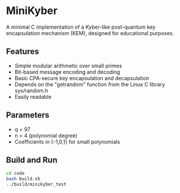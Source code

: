 # MiniKyber

A minimal C implementation of a Kyber-like post-quantum key encapsulation mechanism (KEM), designed for educational purposes.

## Features

- Simple modular arithmetic over small primes
- Bit-based message encoding and decoding
- Basic CPA-secure key encapsulation and decapsulation
- Depends on the "getrandom" function from the Linux C library sys/random.h
- Easily readable

## Parameters

- q = 97
- n = 4 (polynomial degree)
- Coefficients in {-1,0,1} for small polynomials

## Build and Run

```bash
cd code
bash build.sh
../build/minikyber_test